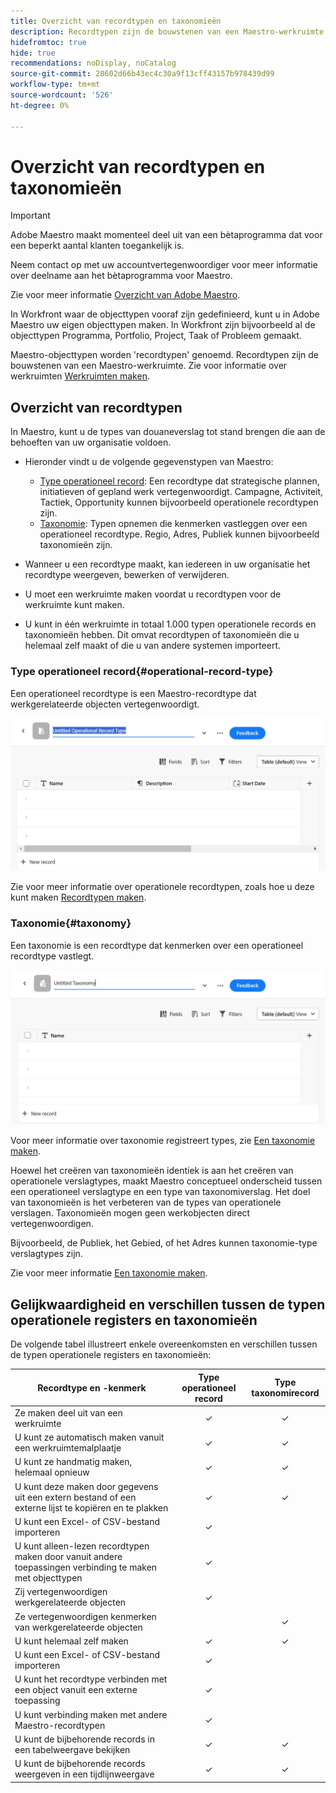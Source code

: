 ```yaml
---
title: Overzicht van recordtypen en taxonomieën
description: Recordtypen zijn de bouwstenen van een Maestro-werkruimte.
hidefromtoc: true
hide: true
recommendations: noDisplay, noCatalog
source-git-commit: 28602d66b43ec4c30a9f13cff43157b978439d99
workflow-type: tm+mt
source-wordcount: '526'
ht-degree: 0%

---
```



<!--udpate the metadata with real information when making this avilable in TOC and in the left nav-->

# Overzicht van recordtypen en taxonomieën

>[!IMPORTANT]
>
>Adobe Maestro maakt momenteel deel uit van een bètaprogramma dat voor een beperkt aantal klanten toegankelijk is.
>
>Neem contact op met uw accountvertegenwoordiger voor meer informatie over deelname aan het bètaprogramma voor Maestro.
>
>Zie voor meer informatie [Overzicht van Adobe Maestro](../maestro-overview.md).

In Workfront waar de objecttypen vooraf zijn gedefinieerd, kunt u in Adobe Maestro uw eigen objecttypen maken. In Workfront zijn bijvoorbeeld al de objecttypen Programma, Portfolio, Project, Taak of Probleem gemaakt.

Maestro-objecttypen worden &#39;recordtypen&#39; genoemd. Recordtypen zijn de bouwstenen van een Maestro-werkruimte. Zie voor informatie over werkruimten [Werkruimten maken](../architecture-and-fields/create-workspaces.md).

## Overzicht van recordtypen

In Maestro, kunt u de types van douaneverslag tot stand brengen die aan de behoeften van uw organisatie voldoen.

* Hieronder vindt u de volgende gegevenstypen van Maestro:

   * [Type operationeel record](#operational-record-type): Een recordtype dat strategische plannen, initiatieven of gepland werk vertegenwoordigt. Campagne, Activiteit, Tactiek, Opportunity kunnen bijvoorbeeld operationele recordtypen zijn.
   * [Taxonomie](#taxonomy): Typen opnemen die kenmerken vastleggen over een operationeel recordtype. Regio, Adres, Publiek kunnen bijvoorbeeld taxonomieën zijn.

* Wanneer u een recordtype maakt, kan iedereen in uw organisatie het recordtype weergeven, bewerken of verwijderen. <!--this will change with access levels and permissions-->
* U moet een werkruimte maken voordat u recordtypen voor de werkruimte kunt maken.
* U kunt in één werkruimte in totaal 1.000 typen operationele records en taxonomieën hebben. Dit omvat recordtypen of taxonomieën die u helemaal zelf maakt of die u van andere systemen importeert.

### Type operationeel record{#operational-record-type}

Een operationeel recordtype is een Maestro-recordtype dat werkgerelateerde objecten vertegenwoordigt.

![](assets/operational-record-type-blank.png)

Zie voor meer informatie over operationele recordtypen, zoals hoe u deze kunt maken [Recordtypen maken](../architecture-and-fields/create-record-types.md).

### Taxonomie{#taxonomy}

Een taxonomie is een recordtype dat kenmerken over een operationeel recordtype vastlegt.

![](assets/taxonomy-record-type-blank.png)

Voor meer informatie over taxonomie registreert types, zie [Een taxonomie maken](../architecture-and-fields/create-a-taxonomy.md).

Hoewel het creëren van taxonomieën identiek is aan het creëren van operationele verslagtypes, maakt Maestro conceptueel onderscheid tussen een operationeel verslagtype en een type van taxonomiverslag. Het doel van taxonomieën is het verbeteren van de types van operationele verslagen. Taxonomieën mogen geen werkobjecten direct vertegenwoordigen.  <!--this is no longer true, but might be later?!: A taxonomy is a record without dates, like a static list of attributes.-->

<!--mimic what you did above for operational record types to say that we can also import taxonomies from other applications too - this will be possible later; for example Team would be a taxonomy record type, etc -->

Bijvoorbeeld, de Publiek, het Gebied, of het Adres kunnen taxonomie-type verslagtypes zijn.

Zie voor meer informatie [Een taxonomie maken](../architecture-and-fields/create-a-taxonomy.md).

## Gelijkwaardigheid en verschillen tussen de typen operationele registers en taxonomieën

De volgende tabel illustreert enkele overeenkomsten en verschillen tussen de typen operationele registers en taxonomieën:

| Recordtype en -kenmerk | Type operationeel record | Type taxonomirecord |
|-------------------------------------------------------------|:-----------------------:|:--------------------:|
| Ze maken deel uit van een werkruimte | ✓ | ✓ |
| U kunt ze automatisch maken vanuit een werkruimtemalplaatje | ✓ | ✓ |
| U kunt ze handmatig maken, helemaal opnieuw | ✓ | ✓ |
| U kunt deze maken door gegevens uit een extern bestand of een externe lijst te kopiëren en te plakken | ✓ | ✓ |
| U kunt een Excel- of CSV-bestand importeren | ✓ |                     |
| U kunt alleen-lezen recordtypen maken door vanuit andere toepassingen verbinding te maken met objecttypen | ✓ |                     |
| Zij vertegenwoordigen werkgerelateerde objecten | ✓ |                      |
| Ze vertegenwoordigen kenmerken van werkgerelateerde objecten |                         | ✓ |
| U kunt helemaal zelf maken | ✓ | ✓ |
| U kunt een Excel- of CSV-bestand importeren | ✓ |                      |
| U kunt het recordtype verbinden met een object vanuit een externe toepassing | ✓ |                      |
| U kunt verbinding maken met andere Maestro-recordtypen | ✓ |                    |
| U kunt de bijbehorende records in een tabelweergave bekijken | ✓ | ✓ |
| U kunt de bijbehorende records weergeven in een tijdlijnweergave | ✓ | ✓ |
